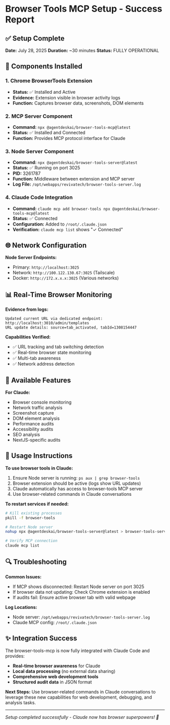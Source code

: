 # Browser Tools MCP Setup - Success Report

## ✅ Setup Complete

**Date:** July 28, 2025
**Duration:** ~30 minutes
**Status:** FULLY OPERATIONAL

## 🔧 Components Installed

### 1. Chrome BrowserTools Extension
- **Status:** ✅ Installed and Active
- **Evidence:** Extension visible in browser activity logs
- **Function:** Captures browser data, screenshots, DOM elements

### 2. MCP Server Component
- **Command:** `npx @agentdeskai/browser-tools-mcp@latest`
- **Status:** ✅ Installed and Connected
- **Function:** Provides MCP protocol interface for Claude

### 3. Node Server Component  
- **Command:** `npx @agentdeskai/browser-tools-server@latest`
- **Status:** ✅ Running on port 3025
- **PID:** 3261787
- **Function:** Middleware between extension and MCP server
- **Log File:** `/opt/webapps/revivatech/browser-tools-server.log`

### 4. Claude Code Integration
- **Command:** `claude mcp add browser-tools npx @agentdeskai/browser-tools-mcp@latest`
- **Status:** ✅ Connected
- **Configuration:** Added to `/root/.claude.json`
- **Verification:** `claude mcp list` shows "✓ Connected"

## 🌐 Network Configuration

**Node Server Endpoints:**
- Primary: `http://localhost:3025`
- Network: `http://100.122.130.67:3025` (Tailscale)
- Docker: `http://172.x.x.x:3025` (Various networks)

## 📊 Real-Time Browser Monitoring

**Evidence from logs:**
```
Updated current URL via dedicated endpoint: http://localhost:3010/admin/templates
URL update details: source=tab_activated, tabId=1308154447
```

**Capabilities Verified:**
- ✅ URL tracking and tab switching detection
- ✅ Real-time browser state monitoring
- ✅ Multi-tab awareness
- ✅ Network address detection

## 🎯 Available Features

**For Claude:**
- Browser console monitoring
- Network traffic analysis
- Screenshot capture
- DOM element analysis
- Performance audits
- Accessibility audits
- SEO analysis
- NextJS-specific audits

## 🚀 Usage Instructions

**To use browser tools in Claude:**
1. Ensure Node server is running: `ps aux | grep browser-tools`
2. Browser extension should be active (logs show URL updates)
3. Claude automatically has access to browser-tools MCP server
4. Use browser-related commands in Claude conversations

**To restart services if needed:**
```bash
# Kill existing processes
pkill -f browser-tools

# Restart Node server
nohup npx @agentdeskai/browser-tools-server@latest > browser-tools-server.log 2>&1 &

# Verify MCP connection
claude mcp list
```

## 🔍 Troubleshooting

**Common Issues:**
- If MCP shows disconnected: Restart Node server on port 3025
- If browser data not updating: Check Chrome extension is enabled
- If audits fail: Ensure active browser tab with valid webpage

**Log Locations:**
- Node server: `/opt/webapps/revivatech/browser-tools-server.log`
- Claude MCP config: `/root/.claude.json`

## ✨ Integration Success

The browser-tools-mcp is now fully integrated with Claude Code and provides:
- **Real-time browser awareness** for Claude
- **Local data processing** (no external data sharing)
- **Comprehensive web development tools**
- **Structured audit data** in JSON format

**Next Steps:** Use browser-related commands in Claude conversations to leverage these new capabilities for web development, debugging, and analysis tasks.

---
*Setup completed successfully - Claude now has browser superpowers! 🎉*